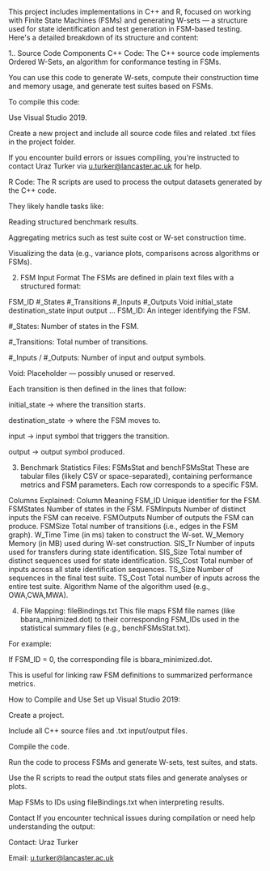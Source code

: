 
This project includes implementations in C++ and R, focused on working with Finite State Machines (FSMs) and generating W-sets — a structure used for state identification and test generation in FSM-based testing. Here's a detailed breakdown of its structure and content:

1.. Source Code Components
 C++ Code:
The C++ source code implements Ordered W-Sets, an algorithm for conformance testing in FSMs.

You can use this code to generate W-sets, compute their construction time and memory usage, and generate test suites based on FSMs.

To compile this code:

Use Visual Studio 2019.

Create a new project and include all source code files and related .txt files in the project folder.

If you encounter build errors or issues compiling, you're instructed to contact Uraz Turker via u.turker@lancaster.ac.uk for help.

R Code:
The R scripts are used to process the output datasets generated by the C++ code.

They likely handle tasks like:

Reading structured benchmark results.

Aggregating metrics such as test suite cost or W-set construction time.

Visualizing the data (e.g., variance plots, comparisons across algorithms or FSMs).

2. FSM Input Format
The FSMs are defined in plain text files with a structured format:

FSM_ID  #_States  #_Transitions  #_Inputs  #_Outputs  Void
initial_state  destination_state  input  output
...
FSM_ID: An integer identifying the FSM.

#_States: Number of states in the FSM.

#_Transitions: Total number of transitions.

#_Inputs / #_Outputs: Number of input and output symbols.

Void: Placeholder — possibly unused or reserved.

Each transition is then defined in the lines that follow:

initial_state → where the transition starts.

destination_state → where the FSM moves to.

input → input symbol that triggers the transition.

output → output symbol produced.

3. Benchmark Statistics Files: FSMsStat and benchFSMsStat
These are tabular files (likely CSV or space-separated), containing performance metrics and FSM parameters. Each row corresponds to a specific FSM.

Columns Explained:
Column	Meaning
FSM_ID	Unique identifier for the FSM.
FSMStates	Number of states in the FSM.
FSMInputs	Number of distinct inputs the FSM can receive.
FSMOutputs	Number of outputs the FSM can produce.
FSMSize	Total number of transitions (i.e., edges in the FSM graph).
W_Time	Time (in ms) taken to construct the W-set.
W_Memory	Memory (in MB) used during W-set construction.
SIS_Tr	Number of inputs used for transfers during state identification.
SIS_Size	Total number of distinct sequences used for state identification.
SIS_Cost	Total number of inputs across all state identification sequences.
TS_Size	Number of sequences in the final test suite.
TS_Cost	Total number of inputs across the entire test suite.
Algorithm	Name of the algorithm used (e.g., OWA,CWA,MWA).


4. File Mapping: fileBindings.txt
This file maps FSM file names (like bbara_minimized.dot) to their corresponding FSM_IDs used in the statistical summary files (e.g., benchFSMsStat.txt).

For example:

If FSM_ID = 0, the corresponding file is bbara_minimized.dot.

This is useful for linking raw FSM definitions to summarized performance metrics.

How to Compile and Use
Set up Visual Studio 2019:

Create a project.

Include all C++ source files and .txt input/output files.

Compile the code.

Run the code to process FSMs and generate W-sets, test suites, and stats.

Use the R scripts to read the output stats files and generate analyses or plots.

Map FSMs to IDs using fileBindings.txt when interpreting results.

Contact
If you encounter technical issues during compilation or need help understanding the output:

Contact: Uraz Turker

Email: u.turker@lancaster.ac.uk

